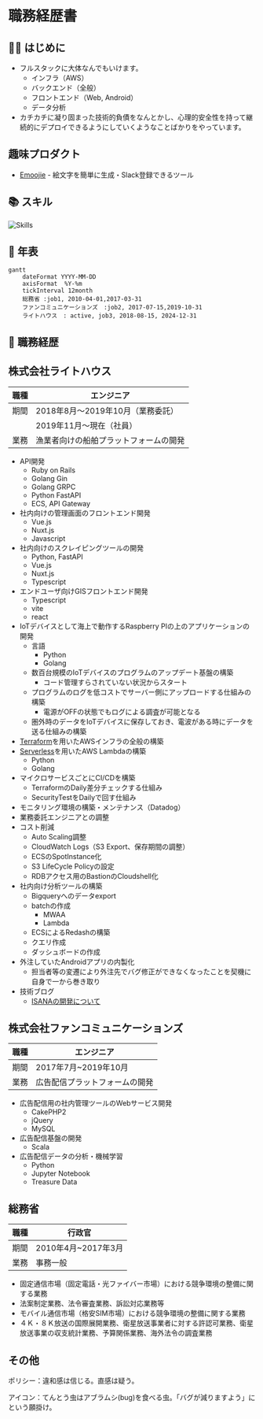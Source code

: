 # 職務経歴書

## 🙋‍♂️ はじめに

- フルスタックに大体なんでもいけます。
  - インフラ（AWS）
  - バックエンド（全般）
  - フロントエンド（Web, Android）
  - データ分析
- カチカチに凝り固まった技術的負債をなんとかし、心理的安全性を持って継続的にデプロイできるようにしていくようなことばかりをやっています。

## 趣味プロダクト

- [Emoojie](https://emoojie.web.app/) - 絵文字を簡単に生成・Slack登録できるツール

## 📚 スキル

![Skills](https://skillicons.dev/icons?i=terraform,aws,gcp,golang,python,fastapi,js,typescript,npm,yarn,react,vite,vitest,vue,nuxt,ruby,rails,mysql,redis,dynamodb,docker,raspberrypi,html,css,php)

## 📆 年表

```mermaid
gantt
    dateFormat YYYY-MM-DD
    axisFormat  %Y-%m
    tickInterval 12month
    総務省 :job1, 2010-04-01,2017-03-31
    ファンコミュニケーションズ　:job2, 2017-07-15,2019-10-31
    ライトハウス　: active, job3, 2018-08-15, 2024-12-31
```

## 📰 職務経歴

## 株式会社ライトハウス

| 職種 | エンジニア |
| ---- | ---- |
| 期間 | 2018年8月〜2019年10月（業務委託） |
|  | 2019年11月〜現在（社員） |
| 業務 | 漁業者向けの船舶プラットフォームの開発 |

- API開発
  - Ruby on Rails
  - Golang Gin
  - Golang GRPC
  - Python FastAPI
  - ECS, API Gateway
- 社内向けの管理画面のフロントエンド開発
  - Vue.js
  - Nuxt.js
  - Javascript
- 社内向けのスクレイピングツールの開発
  - Python, FastAPI
  - Vue.js
  - Nuxt.js
  - Typescript
- エンドユーザ向けGISフロントエンド開発
  - Typescript
  - vite
  - react
- IoTデバイスとして海上で動作するRaspberry PIの上のアプリケーションの開発
  - 言語
    - Python
    - Golang
  - 数百台規模のIoTデバイスのプログラムのアップデート基盤の構築
    - コード管理すらされていない状況からスタート
  - プログラムのログを低コストでサーバー側にアップロードする仕組みの構築
    - 電源がOFFの状態でもログによる調査が可能となる
  - 圏外時のデータをIoTデバイスに保存しておき、電波がある時にデータを送る仕組みの構築
- [Terraform](https://www.terraform.io/)を用いたAWSインフラの全般の構築
- [Serverless](https://www.serverless.com/)を用いたAWS Lambdaの構築
  - Python
  - Golang
- マイクロサービスごとにCI/CDを構築
  - TerraformのDaily差分チェックする仕組み
  - SecurityTestをDailyで回す仕組み
- モニタリング環境の構築・メンテナンス（Datadog）
- 業務委託エンジニアとの調整
- コスト削減
  - Auto Scaling調整
  - CloudWatch Logs（S3 Export、保存期間の調整）
  - ECSのSpotInstance化
  - S3 LifeCycle Policyの設定
  - RDBアクセス用のBastionのCloudshell化
- 社内向け分析ツールの構築
  - Bigqueryへのデータexport
  - batchの作成
    - MWAA
    - Lambda
  - ECSによるRedashの構築
  - クエリ作成
  - ダッシュボードの作成
- 外注していたAndroidアプリの内製化
  - 担当者等の変遷により外注先でバグ修正ができなくなったことを契機に自身で一から巻き取り
- 技術ブログ
  - [ISANAの開発について](https://developers.lighthouse-frontier.tech/entry/2020/06/06/103609)

## 株式会社ファンコミュニケーションズ

| 職種 | エンジニア |
| ---- | ---- |
| 期間 | 2017年7月~2019年10月 |
| 業務 | 広告配信プラットフォームの開発 |

- 広告配信用の社内管理ツールのWebサービス開発
  - CakePHP2
  - jQuery
  - MySQL
- 広告配信基盤の開発
  - Scala
- 広告配信データの分析・機械学習
  - Python
  - Jupyter Notebook
  - Treasure Data

## 総務省

| 職種 | 行政官 |
| ---- | ---- |
| 期間 | 2010年4月~2017年3月 |
| 業務 | 事務一般 |

- 固定通信市場（固定電話・光ファイバー市場）における競争環境の整備に関する業務
- 法案制定業務、法令審査業務、訴訟対応業務等
- モバイル通信市場（格安SIM市場）における競争環境の整備に関する業務
- ４Ｋ・８Ｋ放送の国際展開業務、衛星放送事業者に対する許認可業務、衛星放送事業の収支統計業務、予算関係業務、海外法令の調査業務

## その他

ポリシー：違和感は信じる。直感は疑う。

アイコン：てんとう虫はアブラムシ(bug)を食べる虫。「バグが減りますよう」にという願掛け。
